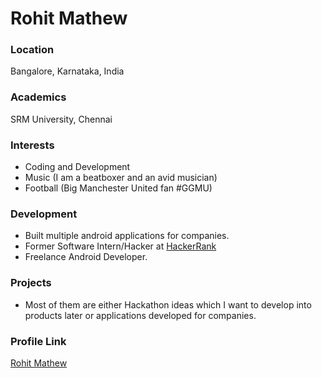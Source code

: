 # Rohit Mathew

### Location

Bangalore, Karnataka, India

### Academics

SRM University, Chennai

### Interests

- Coding and Development
- Music (I am a beatboxer and an avid musician)
- Football (Big Manchester United fan #GGMU)

### Development

- Built multiple android applications for companies.
- Former Software Intern/Hacker at [HackerRank](https://github.com/interviewstreet/)
- Freelance Android Developer.

### Projects

- Most of them are either Hackathon ideas which I want to develop into products later or applications developed for companies.

### Profile Link

[Rohit Mathew](https://github.com/rohitjmathew/)
